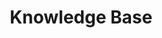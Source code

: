 ---
# metadata # 
title: Knowledge Base
description: Explore Pachyderm's knowledge base articles containing troubleshooting, deployment, how-tos, and data operations guidance. 
date: 
---